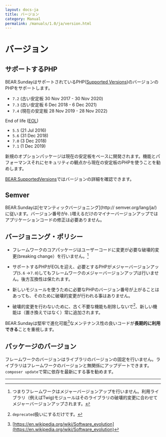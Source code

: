 ```yaml
---
layout: docs-ja
title: バージョン
category: Manual
permalink: /manuals/1.0/ja/version.html
---
```


# バージョン

## サポートするPHP

BEAR.SundayはサポートされているPHP([Supported Versions](http://php.net/supported-versions.php))のバージョンのPHPをサポートします。

* `7.2` (古い安定板 30 Nov 2017 - 30 Nov 2020)
* `7.3` (古い安定板 6 Dec 2018 - 6 Dec 2021)
* `7.4` (現在の安定板 28 Nov 2019 - 28 Nov 2022)

End of life ([EOL](http://php.net/eol.php))

* `5.5` (21 Jul 2016)
* `5.6` (31 Dec 2018)
* `7.0` (3 Dec 2018)
* `7.1` (1 Dec 2019)

新規のオプションパッケージは現在の安定板をベースに開発されます。機能とパフォーマンスそれにセキュリティの観点から現在の安定板のPHPを使うことを勧めします。

[BEAR.SupportedVersions](https://travis-ci.org/bearsunday/BEAR.SupportedVersions)ではバージョンの詳細を確認できます。

## Semver

BEAR.Sundayは[セマンティックバージョニング](http://
semver.org/lang/ja/)に従います。バージョン番号が`0.1`増えるだけのマイナーバージョンアップではアプリケーションコードの修正は必要ありません。

## バージョニング・ポリシー

 * フレームワークのコアパッケージはユーザーコードに変更が必要な破壊的変更(breaking change）を行いません。[^1]

 * サポートするPHPがEOLを迎え、必要とするPHPがメジャーバージョンアップ(`5.6` →`7.0`)してもフレームワークのメジャーバージョンアップは行いません。後方互換性は保たれます。

 * 新しいモジュールを使うために必要なPHPのバージョン番号が上がることはあっても、そのために破壊的変更が行われる事はありません。

 * 破壊的変更を行わないために、古く不要な機能も削除しないで[^3]、新しい機能は（置き換えではなく）常に追加されます。

BEAR.Sundayは堅牢で進化可能[^2]なメンテナンス性の良いコードが**長期的に利用できる**ことを重視します。

## パッケージのバージョン

フレームワークのバージョンはライブラリのバージョンの固定を行いません。ライブラリはフレームワークのバージョンと無関係にアップデートできます。`composer update`で常に依存を最新にする事を勧めます。

---

[^1]: つまりフレームワークはメジャーバージョンアップを行いません。利用ライブラリ（例えばTwig)モジュールはそのライブラリの破壊的変更に合わせてメジャーバージョンアップされます。
[^2]: [https://en.wikipedia.org/wiki/Software_evolution](https://en.wikipedia.org/wiki/Software_evolution)
[^3]: `deprecated`扱いにするだけです。
